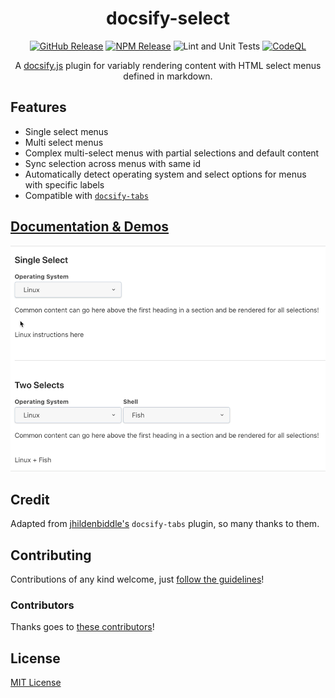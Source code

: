 <div align="center">

# docsify-select

[![GitHub Release](https://img.shields.io/github/release/jthegedus/docsify-select.svg)](https://github.com/jthegedus/docsify-select/releases) [![NPM Release](https://img.shields.io/npm/v/docsify-select.svg)](https://www.npmjs.com/package/docsify-select) ![Lint and Unit Tests](https://github.com/jthegedus/docsify-select/workflows/Lint%20and%20Unit%20Tests/badge.svg) [![CodeQL](https://github.com/jthegedus/docsify-select/actions/workflows/codeql-analysis.yml/badge.svg)](https://github.com/jthegedus/docsify-select/actions/workflows/codeql-analysis.yml)

A [docsify.js](https://docsify.js.org) plugin for variably rendering content with HTML select menus defined in markdown.

</div>

## Features

- Single select menus
- Multi select menus
- Complex multi-select menus with partial selections and default content
- Sync selection across menus with same id
- Automatically detect operating system and select options for menus with specific labels
- Compatible with [`docsify-tabs`](https://github.com/jhildenbiddle/docsify-tabs)

## [Documentation & Demos](https://jthegedus.github.io/docsify-select/)

![docsify select demo](docs/assets/images/docsify-select-demo.gif "docsify select demo")

## Credit

Adapted from [jhildenbiddle's](https://github.com/jhildenbiddle/) `docsify-tabs` plugin, so many thanks to them.

## Contributing

Contributions of any kind welcome, just [follow the guidelines](contributing.md)!

### Contributors

Thanks goes to [these contributors](https://github.com/jthegedus/docsify-select/graphs/contributors)!

## License

[MIT License](LICENSE)
